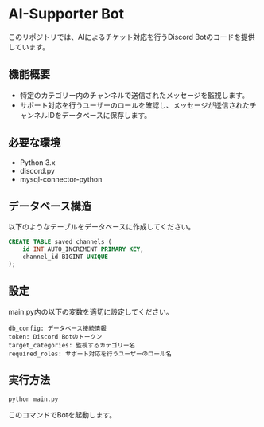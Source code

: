 # AI-Supporter Bot

このリポジトリでは、AIによるチケット対応を行うDiscord Botのコードを提供しています。

## 機能概要

- 特定のカテゴリー内のチャンネルで送信されたメッセージを監視します。
- サポート対応を行うユーザーのロールを確認し、メッセージが送信されたチャンネルIDをデータベースに保存します。

## 必要な環境

- Python 3.x
- discord.py
- mysql-connector-python

## データベース構造

以下のようなテーブルをデータベースに作成してください。

```sql
CREATE TABLE saved_channels (
    id INT AUTO_INCREMENT PRIMARY KEY,
    channel_id BIGINT UNIQUE
);
```

## 設定
main.py内の以下の変数を適切に設定してください。
```
db_config: データベース接続情報
token: Discord Botのトークン
target_categories: 監視するカテゴリー名
required_roles: サポート対応を行うユーザーのロール名
```

## 実行方法
```bash
python main.py
```
このコマンドでBotを起動します。
